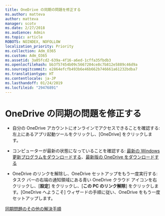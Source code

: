 ```yaml
---
title: OneDrive の同期の問題を修正する
ms.author: matteva
author: matteva
manager: scotv
ms.date: 2/27/2018
ms.audience: Admin
ms.topic: article
ROBOTS: NOINDEX, NOFOLLOW
localization_priority: Priority
ms.collection: Adm_O365
ms.custom: Adm_O365
ms.assetid: 3a05fcd2-639a-4f16-a6ed-1cffa35fbdb3
ms.openlocfilehash: bb3f57454b09c5667204ce8c7b812e5889c46d9a
ms.sourcegitcommit: e2864efcfb493b6e46b662b746661a61232bdba7
ms.translationtype: HT
ms.contentlocale: ja-JP
ms.lasthandoff: 01/24/2019
ms.locfileid: "29476891"
---
```

# <a name="fix-onedrive-sync-problems"></a>OneDrive の同期の問題を修正する

- 自分の OneDrive アカウントにオンラインでアクセスできることを確認する: 左上にあるアプリ起動ツールをクリックし、[OneDrive] をクリックします。
    
- コンピューターが最新の状態になっていることを確認する: [最新の Windows 更新プログラムをダウンロードする](http://go.microsoft.com/fwlink/p/?LinkId=825773)、[最新版の OneDrive をダウンロードする](https://go.microsoft.com/fwlink/p/?linkid=844652)
    
- OneDrive のリンクを解除し、OneDrive セットアップをもう一度実行する: タスク バーの右端の通知領域にある青い OneDrive クラウド アイコンを右クリックし、[**設定**] をクリックし、[**この PC のリンク解除**] をクリックします。[OneDrive へようこそ] ウィザードの手順に従い、OneDrive をもう一度セットアップします。
    
[同期問題のその他の解決手順](https://go.microsoft.com/fwlink/?linkid=866431)
  

